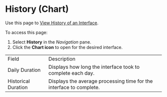 # History (Chart)

<div class="use">

Use this page to [View History of an
Interface](../Use_Cases/View_History_of_an_Interface.htm).

</div>

To access this page:

1.  Select **History** in the *Navigation* pane.
2.  Click the **Chart icon** to open for the desired
interface.

|                     |                                                                     |
| ------------------- | ------------------------------------------------------------------- |
| Field               | Description                                                         |
| Daily Duration      | Displays how long the interface took to complete each day.          |
| Historical Duration | Displays the average processing time for the interface to complete. |
